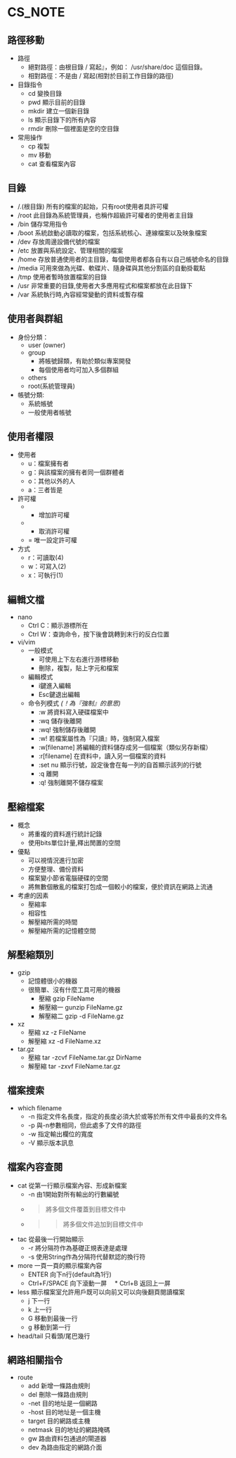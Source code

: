 # CS_NOTE
## 路徑移動  
* 路徑  
  * 絕對路徑：由根目錄 / 寫起』，例如： /usr/share/doc 這個目錄。  
  * 相對路徑：不是由 / 寫起(相對於目前工作目錄的路徑)  
* 目錄指令  
  * cd 變換目錄    
  * pwd 顯示目前的目錄   
  * mkdir 建立一個新目錄   
  * ls 顯示目錄下的所有內容   
  * rmdir 刪除一個裡面是空的空目錄   
* 常用操作
  * cp 複製  
  * mv 移動   
  * cat 查看檔案內容  

## 目錄
* /.(根目錄) 所有的檔案的起始，只有root使用者具許可權
* /root  此目錄為系統管理員，也稱作超級許可權者的使用者主目錄
* /bin  儲存常用指令
* /boot  系統啟動必讀取的檔案，包括系統核心、連線檔案以及映象檔案
* /dev  存放周邊設備代號的檔案
* /etc  放置與系統設定、管理相關的檔案
* /home  存放普通使用者的主目錄，每個使用者都各自有以自己帳號命名的目錄
* /media  可用來做為光碟、軟碟片、隨身碟與其他分割區的自動掛載點
* /tmp  使用者暫時放置檔案的目錄
* /usr  非常重要的目錄,使用者大多應用程式和檔案都放在此目錄下
* /var  系統執行時,內容經常變動的資料或暫存檔 
   
## 使用者與群組  
* 身份分類：
  * user (owner)
  * group		
    * 將帳號歸類，有助於類似專案開發  
    * 每個使用者均可加入多個群組  
  * others			
  * root(系統管理員)
* 帳號分類:  
  * 系統帳號
  * 一般使用者帳號  
 
## 使用者權限
* 使用者
  * u：檔案擁有者
  * g：與該檔案的擁有者同一個群體者
  * o：其他以外的人
  * a：三者皆是
* 許可權
  * +  增加許可權
  * -  取消許可權
  * =  唯一設定許可權
* 方式
  * r：可讀取(4)
  * w：可寫入(2)
  * x：可執行(1)  

## 編輯文檔
* nano
  * Ctrl C：顯示游標所在
  * Ctrl W：查詢命令，按下後會跳轉到末行的反白位置
* vi/vim
  * 一般模式  
    * 可使用上下左右進行游標移動  
    * 刪除，複製，貼上字元和檔案     
  * 編輯模式  
    * i鍵進入編輯 
    * Esc鍵退出編輯
  * 命令列模式 _(！為『強制』的意思)_
    * :w 將資料寫入硬碟檔案中
    * :wq 儲存後離開
    * :wq! 強制儲存後離開 
    * :w! 若檔案屬性為『只讀』時，強制寫入檔案
    * :w[filename] 將編輯的資料儲存成另一個檔案（類似另存新檔）
    * :r[filename] 在資料中，讀入另一個檔案的資料
    * :set nu 顯示行號，設定後會在每一列的自首顯示該列的行號
    * :q 離開
    * :q! 強制離開不儲存檔案  
    
## 壓縮檔案
* 概念
  * 將重複的資料進行統計記錄
  * 使用bits單位計量,釋出閒置的空間
* 優點
  * 可以視情況進行加密
  * 方便整理、備份資料
  * 檔案變小節省電腦硬碟的空間
  * 將無數個散亂的檔案打包成一個較小的檔案，便於資訊在網路上流通  
* 考慮的因素
  * 壓縮率
  * 相容性
  * 解壓縮所需的時間
  * 解壓縮所需的記憶體空間
  
## 解壓縮類別
* gzip
  * 記憶體很小的機器
  * 很簡單、沒有什麼工具可用的機器
    * 壓縮  gzip FileName
    * 解壓縮一  gunzip FileName.gz 
    * 解壓縮二  gzip -d FileName.gz
* xz
  * 壓縮  xz -z FileName
  * 解壓縮  xz -d FileName.xz
* tar.gz
  * 壓縮  tar -zcvf FileName.tar.gz DirName
  * 解壓縮  tar -zxvf FileName.tar.gz
  
## 檔案搜索
* which filename
  * -n  指定文件名長度，指定的長度必須大於或等於所有文件中最長的文件名
  * -p  與-n参數相同，但此處多了文件的路徑
  * -w  指定輸出欄位的寬度
  * -V  顯示版本訊息
## 檔案內容查閱
* cat  從第一行顯示檔案內容、形成新檔案
  * -n  由1開始對所有輸出的行數編號
  * >  將多個文件覆蓋到目標文件中
  * >>  將多個文件追加到目標文件中
* tac  從最後一行開始顯示
  * -r  將分隔符作為基礎正規表達是處理
  * -s  使用String作為分隔符代替默認的換行符
* more 一頁一頁的顯示檔案內容
  * ENTER  向下n行(default為1行)
  * Ctrl+F/SPACE  向下滾動一屏
　* Ctrl+B  返回上一屏
* less 顯示檔案室允許用戶既可以向前又可以向後翻頁閱讀檔案
  * j  下一行
  * k  上一行
  * G  移動到最後一行
  * g  移動到第一行
* head/tail 只看頭/尾巴幾行
## 網路相關指令
* route
  * add  新增一條路由規則
  * del  刪除一條路由規則
  * -net  目的地址是一個網路
  * -host  目的地址是一個主機
  * target  目的網路或主機
  * netmask  目的地址的網路掩碼
  * gw  路由資料包通過的閘道器
  * dev  為路由指定的網路介面
